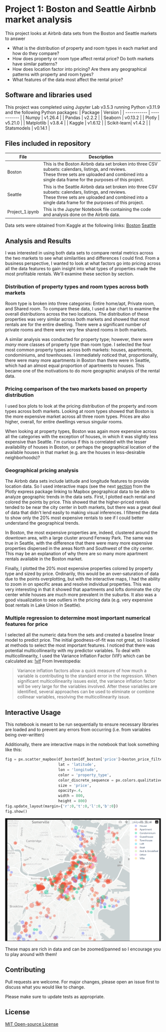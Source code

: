 # Project 1: Boston and Seattle Airbnb market analysis

This project looks at Airbnb data sets from the Boston and Seattle markets to answer
 - What is the distribution of property and room types in each market and how do they compare?
 - How does property or room type affect rental price? Do both markets have similar patterns?
 - How does location factor into pricing? Are there any geographical patterns with property and room types?
 - What features of the data most affect the rental price?
   
## Software and libraries used

This project was completed using Jupyter Lab v3.5.3 running Python v3.11.9 and the following Python packages:
| Package     |   Version   |
| ----------- | ----------- |
| Numpy       |   v1.26.4   |
| Pandas      |   v2.2.2    |
| Seaborn     |   v0.13.2   |
| Plotly      |   v5.21.0   |
| Matplotlib  |   v3.8.4    |
| Kaggle      |   v1.6.12   |
| Scikit-learn|   v1.4.2    |
| Statsmodels |    v0.14.1  |

## Files included in repository

| File | Description |
|------|-------------|
| Boston| This is the Boston Airbnb data set broken into three CSV subsets: calendars, listings, and reviews.<br>These three sets are uploaded and combined into a single data frame for the purposes of this project.|
| Seattle| This is the Seattle Airbnb data set broken into three CSV subsets: calendars, listings, and reviews.<br>These three sets are uploaded and combined into a single data frame for the purposes of this project.|
| Project_1.ipynb| This is the Jupyter Notebook file containing the code and analysis done on the Airbnb data. |

Data sets were obtained from Kaggle at the following links:
[Boston](https://www.kaggle.com/datasets/airbnb/boston/data)
[Seattle](https://www.kaggle.com/datasets/airbnb/seattle/data)

## Analysis and Results

I was interested in using both data sets to compare rental metrics across the two markets to see what similarities and differences I could find. From a business perspective, I wanted to look at what factors go into pricing across all the data features to gain insight into what types of properties made the most profitable rentals. We'll examine these section by section.

### Distribution of property types and room types across both markets

Room type is broken into three categories: Entire home/apt, Private room, and Shared room. To compare these data, I used a bar chart to examine the overall distributions across the two locations. The distribution of these properties was very similar across both markets and showed that most rentals are for the entire dwelling. There were a significant number of private rooms  and there were very few shared rooms in both markets.

A similar analysis was conducted for property type; however, there were *many* more classes of property type than room type. I selected the four most common property types across both markets: houses, apartments, condominiums, and townhouses. I immediately noticed that, proportionally, there were many more apartments in Boston than there were in Seattle, which had an almost equal proportion of apartments to houses. This became one of the motivations to do more geographic analysis of the rental data.

### Pricing comparison of the two markets based on property distribution

I used box plots to look at the pricing distribution of the property and room types across both markets. Looking at room types showed that Boston is the more expensive market across all three room types. Prices are also higher, overall, for entire dwellings versus singular rooms.

When looking at property types, Boston was again more expensive across all the categories with the exception of houses, in which it was slightly less expensive than Seattle. I'm curious if this is correlated with the lesser availability of houses in Boston, or perhaps the geographical location of the available houses in that market (e.g. are the houses in less-desirable neighborhoods)?

### Geographical pricing analysis

The Airbnb data sets include latitude and longitude features to provide location data. So I used interactive maps (see the next [section](#interactive-usage) from the Plotly express package linking to Mapbox geographical data to be able to analyze geographic trends in the data sets. First, I plotted each rental and colored the points by price. This showed that the higher-priced rentals tended to be near the city center in both markets, but there was a great deal of data that didn't lend easily to making visual inferences. I filtered the data to show only the 20% most expensive rentals to see if I could better understand the geographical trends.

In Boston, the most expensive properties are, indeed, clustered around the downtown area, with a large cluster around Fenway Park. The same was true in Seattle, with the difference that there were many more expensive properties dispersed in the areas North and Southwest of the city center. This may be an explanation of why there are so many more apartment rentals available in the Boston market.

Finally, I plotted the 20% most expensive properties colored by property type and sized by price. Ordinarily, this would be an over-saturation of data due to the points overplotting, but with the interactive maps, I had the ability to zoom in on specific areas and resolve individual properties. This was very interesting in that it showed that apartments and lofts dominate the city center while houses are much more prevalent in the suburbs. It also was a good visualization to see outliers in the pricing data (e.g. very expensive boat rentals in Lake Union in Seattle).

### Multiple regression to determine most important numerical features for price

I selected all the numeric data from the sets and created a baseline linear model to predict price. The initial goodness-of-fit was not great, so I looked at methods to select the most important features. I noticed that there was potential multicollinearity with my predictor variables. To deal with multicollinearity, I used the Variance Inflation Factor (VIF) which can be calculated as:
[!vif](\Images\vif.png)
From Investopedia:
>Variance inflation factors allow a quick measure of how much a variable is contributing to the standard error in the regression. When significant multicollinearity issues exist, the variance inflation factor will be very large for the variables involved. After these variables are identified, several approaches can be used to eliminate or combine collinear variables, resolving the multicollinearity issue.

## Interactive Usage

This notebook is meant to be run sequentially to ensure necessary libraries are loaded and to prevent any errors from occurring (i.e. from variables being over-written)

Additionally, there are interactive maps in the notebook that look something like this:
```python
fig = px.scatter_mapbox(df_boston[df_boston['price']>boston_price_filter],
                        lat = 'latitude',
                        lon = 'longitude',
                        color = 'property_type',
                        color_discrete_sequence = px.colors.qualitative.Plotly,
                        size = 'price',
                        opacity=.4,
                        width = 800,
                        height = 800)
fig.update_layout(margin={'r':0,'t':0,'l':0,'b':0})
fig.show()
```
![map image](/Images/Interactive_map.png)

These maps are rich in data and can be zoomed/panned so I encourage you to play around with them!

## Contributing

Pull requests are welcome. For major changes, please open an issue first
to discuss what you would like to change.

Please make sure to update tests as appropriate.

## License

[MIT Open-source License](LICENSE.txt)
